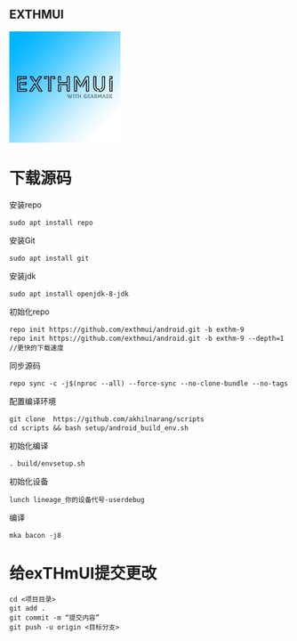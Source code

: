 ## EXTHMUI
![](logo.jpg)


# 下载源码

安装repo
```
sudo apt install repo
```

安装Git
```
sudo apt install git
```
安装jdk
```
sudo apt install openjdk-8-jdk
```
初始化repo
```
repo init https://github.com/exthmui/android.git -b exthm-9
repo init https://github.com/exthmui/android.git -b exthm-9 --depth=1  //更快的下载速度
```
同步源码
```
repo sync -c -j$(nproc --all) --force-sync --no-clone-bundle --no-tags
```
配置编译环境
```
git clone  https://github.com/akhilnarang/scripts 
cd scripts && bash setup/android_build_env.sh
```
初始化编译
```
. build/envsetup.sh
```
初始化设备
```
lunch lineage_你的设备代号-userdebug
```
编译
```
mka bacon -j8
```

# 给exTHmUI提交更改

```
cd <项目目录>
git add .
git commit -m “提交内容”
git push -u origin <目标分支>
```

